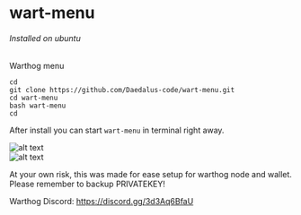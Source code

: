 # wart-menu  
###### Installed on ubuntu  
Warthog menu  

````cd````  
````git clone https://github.com/Daedalus-code/wart-menu.git````  
````cd wart-menu````  
````bash wart-menu````  
````cd````  

After install you can start ````wart-menu```` in terminal right away.  

![alt text](https://i.imgur.com/LdqIzSG.png)  
![alt text](https://i.imgur.com/8MqQxJ2.png)  

At your own risk, this was made for ease setup for warthog node and wallet.  
Please remember to backup PRIVATEKEY!  

Warthog Discord: https://discord.gg/3d3Aq6BfaU  

